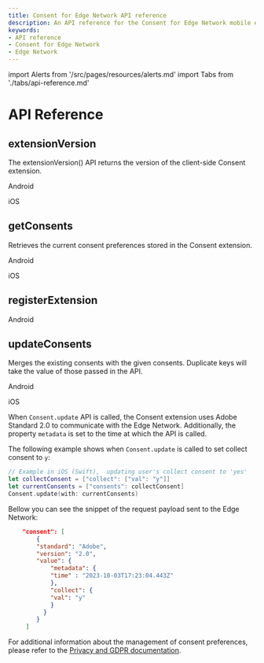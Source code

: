 ```yaml
---
title: Consent for Edge Network API reference
description: An API reference for the Consent for Edge Network mobile extension.
keywords:
- API reference
- Consent for Edge Network
- Edge Network
---
```


import Alerts from '/src/pages/resources/alerts.md'
import Tabs from './tabs/api-reference.md'

# API Reference

## extensionVersion

The extensionVersion() API returns the version of the client-side Consent extension.

<TabsBlock orientation="horizontal" slots="heading, content" repeat="2"/>

Android

<Tabs query="platform=android&api=extension-version"/>

iOS

<Tabs query="platform=ios&api=extension-version"/>

## getConsents

Retrieves the current consent preferences stored in the Consent extension.

<TabsBlock orientation="horizontal" slots="heading, content" repeat="2"/>

Android

<Tabs query="platform=android&api=get-consents"/>

iOS

<Tabs query="platform=ios&api=get-consents"/>

## registerExtension

<Alerts query="platform=android-register-extension&componentClass=InlineNestedAlert"/>

<TabsBlock orientation="horizontal" slots="heading, content" repeat="1"/>

Android

<Tabs query="platform=android&api=register-extension"/>

## updateConsents

Merges the existing consents with the given consents. Duplicate keys will take the value of those passed in the API.

<TabsBlock orientation="horizontal" slots="heading, content" repeat="2"/>

Android

<Tabs query="platform=android&api=update-consents"/>

iOS

<Tabs query="platform=ios&api=update-consents"/>

<InlineAlert variant="info" slots="text1, text2, text3, text4, text5"/>

When `Consent.update` API is called, the Consent extension uses Adobe Standard 2.0 to communicate with the Edge Network.  Additionally, the property `metadata` is set to the time at which the API is called.

The following example shows when `Consent.update` is called to set collect consent to `y`:

```swift
// Example in iOS (Swift),  updating user's collect consent to 'yes'
let collectConsent = ["collect": ["val": "y"]]
let currentConsents = ["consents": collectConsent]
Consent.update(with: currentConsents)
```

Bellow you can see the snippet of the request payload sent to the Edge Network:

```json
    "consent": [
        {
        "standard": "Adobe",
        "version": "2.0",
        "value": {
            "metadata": {
            "time" : "2023-10-03T17:23:04.443Z"
            },
            "collect": {
            "val": "y"
            }
          }
        }
     ]
```

For additional information about the management of consent preferences, please refer to the [Privacy and GDPR documentation](../../resources/privacy-and-gdpr.md#using-experience-platform-sdks-for-edge-network).
